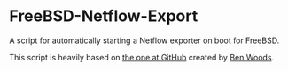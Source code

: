 # FreeBSD-Netflow-Export
A script for automatically starting a Netflow exporter on boot for FreeBSD.

This script is heavily based on [the one at GitHub](https://github.com/woodsb02/conf/blob/master/freenas/rc.d/ng_netflow) created by [Ben Woods](https://github.com/woodsb02).
